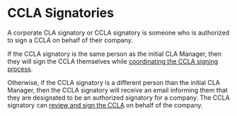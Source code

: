 # CCLA Signatories

A corporate CLA signatory or CCLA signatory is someone who is authorized to sign a CCLA on behalf of their company.

If the CCLA signatory is the same person as the initial CLA Manager, then they will sign the CCLA themselves while [coordinating the CCLA signing process](broken-reference).

Otherwise, if the CCLA signatory is a different person than the initial CLA Manager, then the CCLA signatory will receive an email informing them that they are designated to be an authorized signatory for a company. The CCLA signatory can [review and sign the CCLA](broken-reference) on behalf of the company.
